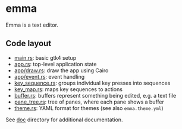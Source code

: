 # emma

Emma is a text editor.

## Code layout

- [main.rs](src/main.rs): basic gtk4 setup
- [app.rs](src/app.rs): top-level application state
- [app/draw.rs](src/src/app.rs): draw the app using Cairo
- [app/event.rs](src/app/event.rs): event handling
- [key_sequence.rs](src/key_sequence.rs): groups individual key presses into sequences
- [key_map.rs](src/key_map.rs): maps key sequences to actions
- [buffer.rs](src/buffer.rs): buffers represent something being edited, e.g. a text file
- [pane_tree.rs](src/pane_tree.rs): tree of panes, where each pane shows a buffer
- [theme.rs](src/theme.rs): YAML format for themes (see also `emma.theme.yml`)

See [doc](doc) directory for additional documentation.
